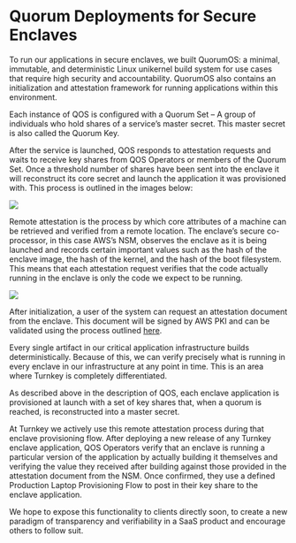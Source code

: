 # Quorum Deployments for Secure Enclaves

To run our applications in secure enclaves, we built QuorumOS: a minimal, immutable, and deterministic Linux unikernel build system for use cases that require high security and accountability. QuorumOS also contains an initialization and attestation framework for running applications within this environment.

Each instance of QOS is configured with a Quorum Set – A group of individuals who hold shares of a service’s master secret. This master secret is also called the Quorum Key.

After the service is launched, QOS responds to attestation requests and waits to receive key shares from QOS Operators or members of the Quorum Set. Once a threshold number of shares have been sent into the enclave it will reconstruct its core secret and launch the application it was provisioned with. This process is outlined in the images below:

![](https://files.readme.io/42afc42-small-Screen_Shot_2023-05-11_at_1.43.47_PM.png)

Remote attestation is the process by which core attributes of a machine can be retrieved and verified from a remote location. The enclave’s secure co-processor, in this case AWS’s NSM, observes the enclave as it is being launched and records certain important values such as the hash of the enclave image, the hash of the kernel, and the hash of the boot filesystem. This means that each attestation request verifies that the code actually running in the enclave is only the code we expect to be running.

![](https://files.readme.io/2f62b80-small-Screen_Shot_2023-05-11_at_1.44.43_PM.png)

After initialization, a user of the system can request an attestation document from the enclave. This document will be signed by AWS PKI and can be validated using the process outlined [here](https://docs.aws.amazon.com/enclaves/latest/user/verify-root.html#validation-process).

Every single artifact in our critical application infrastructure builds deterministically. Because of this, we can verify precisely what is running in every enclave in our infrastructure at any point in time. This is an area where Turnkey is completely differentiated.

As described above in the description of QOS, each enclave application is provisioned at launch with a set of key shares that, when a quorum is reached, is reconstructed into a master secret.

At Turnkey we actively use this remote attestation process during that enclave provisioning flow. After deploying a new release of any Turnkey enclave application, QOS Operators verify that an enclave is running a particular version of the application by actually building it themselves and verifying the value they received after building against those provided in the attestation document from the NSM. Once confirmed, they use a defined Production Laptop Provisioning Flow to post in their key share to the enclave application.

We hope to expose this functionality to clients directly soon, to create a new paradigm of transparency and verifiability in a SaaS product and encourage others to follow suit.
